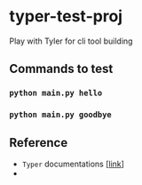# typer-test-proj
Play with Tyler for cli tool building

## Commands to test
### `python main.py hello`
### `python main.py goodbye`

## Reference
- `Typer` documentations [[link](https://typer.tiangolo.com/#run-the-code)]
- 